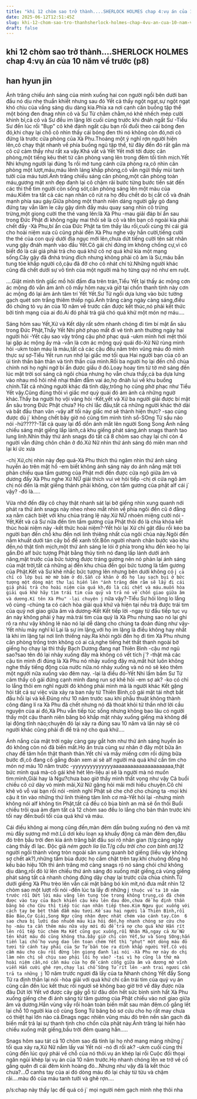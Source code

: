 ```yaml
---
title: "khi 12 chòm sao trở thành....SHERLOCK HOLMES chap 4:vụ án của 10 năm về trước (p8)"
date: 2025-06-12T12:51:45Z
slug: khi-12-chom-sao-tro-thanhsherlock-holmes-chap-4vu-an-cua-10-nam-ve-truoc-p8
draft: false
---
```


## khi 12 chòm sao trở thành....SHERLOCK HOLMES chap 4:vụ án của 10 năm về trước (p8)

## han hyun jin

Ánh trăng chiếu ánh sáng của mình xuống hai con người ngồi bên dưới ban đầu nó dịu nhẹ thuẩn khiết nhưng sau đó Yết cả thấy ngột ngạt,sự ngột ngạt khó chịu của vầng sáng dịu dàng kia.Phía xa nơi cạnh căn buồng tập thể một bóng đen đnag nhìn cô và Sư Từ chằm chằm,nó khẽ nhếch mép cười khinh bỉ,cả cô và Sư đều im lặng lời cuối cùng trước khi đnáh ngất Sư
-Tiểu Sư đến lúc rồi
"Bụp" cô khẽ đánh ngất cậu bạn rồi đuổi theo cái bóng đen đó,khi chạy lại chỗ cô nhìn thấy cái bóng đen thì nó không còn đó,nơi cô đứng là trước cửa phòng của Xà Phu.Thoáng một ý nghĩ rợn người hiện lên,cô chạy thật nhanh về phía buồng ngủ tập thế, từ đây đến đó rất gần mà cô cứ cảm thấy như rất xa vậy.Khá vất vả Yết Yết mới tới được căn phòng,một tiếng kêu thét từ căn phòng vang lên trong đêm tối tĩnh mịch.Yết Nhi khựng người lại đúng 1s rồi mở tung cánh cửa phòng ra,cô nhìn căn phòng một lượt,máu,máu lênh láng khắp phòng,cô vẫn ngửi thấy mùi tanh tưởi của máu tươi.Ánh trăng chiếu sáng căn phòng,một căn phòng toàn máu,gương mặt xnh đẹp đanh lại cô chậm rãi bước từng bước tiến sát đến các thi thể tìm người còn sống sót,căn phòng sáng lên một màu của máu.Kiểm tra tất cả các nạn nhân cô rút ra họ đều chết do bị cắt cổ và đnáh mạnh phía sau gáy.Giữa phòng một thanh niên dáng người gầy gò đang đứng tay vẫn lăm le cây gậy dinh đầy máu quay sang nhìn cô trừng trừng,một giọng cười the thé vang lên:là Xà Phu
-mau giải đáp bí ẩn sau trong Đức Phật đi không ngày mai thôi sẽ là cô và tên bạn cô ngoài kia phải chết đấy
-Xà Phu,bí ẩn của Đức Phật ta tìm thấy lâu rồi,cuối cùng thì cái giá cho hoài niệm xưa cũ cũng phải đến
Xà Phu nghe vậy hắn cười,tiếng cười the thé của con quỷ dưới địa ngục mới lên,chưa dứt tiếng cười tên sát nhân vung gậy đnáh mạnh vào đầu Yết.Cô gái chỉ đứng im không chống cự,vì cô biết đó là cái giá phải trả cho quá khữ cô nợ quá khứ kia một mạng sống.Cây gậy đã đnhá trúng đích nhưng không phải cô àm là Sư,máu bắn tung tóe khắp người cô,cậu đã đỡ cho cô nhát chí tử.Những người khác cũng đã chết dưới sự vô tình của một người mà họ từng quý nó như em ruột.
 
....Giật mình tỉnh giấc mồ hôi đầm đìa trên trán,Tiểu Yết lại thấy ác mộng cơn ác mộng đó vẫn ám ảnh cô mấy hôm nay,và giờ tại chốn thanh tịnh này cơn ác mộng đó lại ám ảnh tâm trí Yết Yết.Sư Tử ngồi dựa lưng vào bức tường gạch quét sơn trắng thiêm thiếp ngủ.Ánh trăng càng ngày càng sáng,điều đó chứng tỏ vụ án của 10 năm về trước cần được kết thúc,nó phải kết thức bởi tính mạng của ai đó.Ai đó phải trả giá chó quá khứ một món nợ máu....
 
Sáng hôm sau Yết,Xử và Kết dậy rất sớm nhanh chóng đi tìm bí mật ẩn sâu trong Đức Phật,Thấy Yết Nhi phờ phạo mất đi vẻ tinh anh thường ngày hai người hỏi
-Yết cậu sao vậy trông cậu phờ phạc quá
-ukm mình hơi mệt thôi lại gặp ác mộng ấy mà
-vẫn là cơn ác mộng quỷ quái đó-Xử Nữ rùng mình hỏi
-ukm toàn máu là máu,tất cả các cậu đều năm trên vũng máu đó mình thực sự sợ-Tiểu Yết run run nhớ lại giấc mơ tối qua
Hai người bạn của cô an ủi tinh thần bản thân và tinh thần của mình.Rồi ba người họ lại đến chỗ chùa chính nơi họ nghi ngờ bí ẩn được giấu ở đó.Loay hoay tìm từ tờ mờ sáng đến lúc mặt trời soi sáng cả ngôi chùa nhưng họ vẫn chưa thấy,cả ba dựa lưng vào nhau mồ hôi nhễ nhại thấm đẫm vai áo,họ đnàh lui về khu buồng chính.Tất cả những người khác đã tỉnh dậy,trông họ cũng phờ phạc như Tiểu Yết vậy.Cũng đúng thôi vì giấc mơ quỷ quái đó ám ảnh cả những ngườ khác.Thấy ba người họ vội vàng hỏi
-Kết,yết và Xử ba người giải được bí mật ẩn sâu trong Đức Phật chưa?
Họ chỉ lắc đầu,tất cả những người khác thở dài và bắt đầu than vãn
-vậy alf tối này giấc mơ sẽ thành hiện thực?
-sao cúng được dù j` không chết bây giờ nó cũng tìm mình tính sổ-SOng Tử sầu não nói
-hử?????-Tất cả quay lại đổ dồn ánh mắt lên người Song Song
Ánh nắng chiếu sáng mặt giếng lấp lánh,cả khu giếng phát sáng,ánh snags thanh tao lung linh.Nhìn thấy thứ ánh snags đó tất cả 8 chòm sao chạy lại chỉ còn 4 người vẫn đứng chôn chân ở đó.Xử Nữ nhìn thứ ánh sáng đó miên man nhớ lại kí ức xưa
 
-chị Xử,chị nhìn này đẹp quá-Xà Phu thích thú ngăm nhìn thứ ánh sáng huyền ảo trên mặt hồ
-em biết không ánh sáng này do ánh nắng mặt trời phản chiếu qua tấm gương của Phật mới đến được cửa ngõ giữa âm và dương đấy
Xà Phu nghe Xử NỮ giải thích vui vẻ hỏi tiếp -chị ơi cửa ngõ àm chị nói đến là mặt giếng thánh phải không, còn tấm gương của phật alf cái j` vậy?
-đó là.....
 
Vừa nhớ đến đây cô chạy thật nhanh sát lại bờ giếng nhìn xung quanh nới phát ra thứ ánh snags này nheo nheo mắt nhìn về phía ngôi đền cũ ở đằng xa nằm cách biệt với khu chùa tráng lệ này.Xử NỮ nhoẻn miệng cười nói
-Yết,Kết và cả Sư nữa đến tìm tấm gương của Phật thôi đó là chìa khóa kết thúc hoài niệm này
-kết thức hoài niệm?-Yết hỏi lại
Xử chỉ gật đầu rồi kéo ba người bạn đến chỗ khu đền nơi linh thiêng nhất của ngôi chùa này.Ngôi đền nằm khuất dưới tán cây bồ đề xanh tốt.Bốn người nhanh chân bước vào khu đền,nó thật tĩnh mịch,một thứ ánh sáng le lói ở phía trong khu đền kéo họ lại gần.Đó alf bức tượng Phật bằng thủy tinh nó đang lấp lánh dưới ánh năng,mặt trước của bức tượng được tráng gương nên nó phản lại ánh sáng của mặt trời,tất cả những ai đến khu chùa đền gọi bức tương là tấm gương của Phật.Kết và Sư khẽ nhấc bức tượng lên nhưng bên dưới không có j` cả chỉ có lớp bụi mờ mờ bám ở đó.Sẵn có khăn ở đó họ lau sạch bụi ở bức tượng một dòng mật thư lại hiến lên "ánh trăng đêm rằm sẽ lấy đi cái giá phải trả cho hoài niệm của quá kh,đó là cái chết và máu.muốn hòa giải quá khứ hãy tìm trái tim của quỷ và trả nó về chốn giao giữa âm và dương.Kí tên Xà Phu"
-lại chuyện j` nữa vậy?-Tiểu Sư hỏi lòng lo lắng vô cùng
-chúng ta có cách hòa giải quá khứ và hiện tại nếu trả được trái tim của quỷ nơi giao giữa âm và dương-Kết Kết tiếp lời
-ngay từ đầu tiếp tục vụ án này không phải ý hay mà.trái tim của quỷ là Xà Phu nhưng sao nó lại ghi rõ ra như vậy không lẽ nào nó lại dễ dàng cho chúng ta đoán đúng như vậy-Yết nhíu mày nghĩ kĩ
Lại là sự im lặng,với họ im lặng là điều không hay nhất là khi im lặng tại nơi linh thiếng này.Ra khỏi ngôi đền họ đi tìm Xà Phu nhưng căn phòng trống trơn không có ai cả,nghe tiếng hét thất thanh ngoài bờ giếng họ chạy lại thì thấy Bạch Dương đang nạt Thiên Bình
-cậu mơ ngủ sao?sao tên đó lại nhảy xuống đây mà không có vết tích j`?
-thật mà các cậu tin mình đi đúng là Xà Phu nó nhảy xuống đây mà,mất hút luôn không nghe thấy tiếng động của nước nữa.nó nhảy xuống và nó nó sẽ kéo thêm một người nữa xuống vào đêm nay.
-lại là điều đó-Yết Nhi lẩm bẩm
Sư Tử cảm thấy cô gái đứng cạnh mình đang run sợ khẽ hỏi
-em sợ ak?
-ko có chỉ lo lắng thôi em nghĩ người đó không phải mình mà là người khác
Kết gặng hỏi tất cả sự việc vừa xảy ra ban nãy từ Thiên Bình,cô gái mặt tái nhợt bắt đầu hồi lại và kể.Đúng như 10 năm trước sau khi phẫu thuật không thành công đáng lí ra Xà Phu đã chết nhưng nó đã thoát khỏi tử thần nhờ lời cầu nguyện của ai đó,Xà Phu vẫn tiếp túc sống nhưng không bao lâu có người thấy một cậu thanh niên băng bó khắp mặt nhảy xuống giếng mà không để lại động tĩnh nào;chuyện đó lại xảy ra đúng  sau 10 năm và lần này sẽ có người khác cũng phải đi để trả nợ cho quá khứ....
 
Ánh nắng của mặt trời ngày càng gay gắt hơn như thứ ánh sáng huyền ảo đó không còn nó đã biến mất.Họ ăn trưa cùng sư nhân ở đây một bữa ăn chay để tâm hồn thật thanh thản.Yết chỉ và mấy miếng cơm rồi dừng bữa bước đi,cô đang cố gắng đoán xem ai sẽ alf người mà quá khứ cần tìm cho món nợ máu 10 năm trước
-yyyyyyyyyyyyyyaaaaaaaaaaaaaaaaaaaaa,thật bức mình quá mà-cô gái khẽ hét lên-liệu ai sẽ là người mà nó muốn tìm:mình,Giải hay là Ngư?chưa bao giờ thấy mình thất vọng như vậy 
Cả buổi chiều cô cứ dày vò mình mãi,Xử Nữ gặng hỏi mãi mới hiểu chuyện.Cô chỉ khẽ võ vỗ vai bạn rồi nói
-mình nghĩ Phật sẽ che chở cho chúng ta
-mọi khi cậu ít tin vào những thứ linh thiêng tâm linh cơ mà-Yết hỏi lại
-nhưng mình không nói alf không tin Phật,tất cả đều có bùa bình an mà sẽ ổn thôi
Buổi chiều trôi qua ảm đạm tất cả 12 chòm sao đều lo lắng cho bản thân trước khi tối nay đến:buổi tối của quá khứ và máu.
 
Cái điều không ai mong cũng đến,màn đêm dần buông xuống nó đen và mịt mù đầy sương mờ mờ.Lũ dơi kêu loạn xạ khuấy động cả màn đêm đen,đâu đó trên bầu trời đen kia ánh trăng bắt đầu soi rõ nhân gian (t/g:càng ngày càng thấy đi lạc. Độc giả *ném gạch lia lịa*.T/g *cầu trời cho con bình an*).12 người ngồi thành vòng tròn ngoài sân xung quanh bờ giếng (liều vậy không sợ chết ak?),những tấm bùa được họ cầm chặt trên tay.khi chuông đồng hồ kếu báo hiệu 10h thì ánh trăng mờ càng snags rõ nó sáng chói chứ không dịu dàng,rồi đỏ lử lên chiếu thứ ánh sáng đó xuống mặt giếng,cả vùng giếng phát sáng tất cả nhanh chóng đứng dậy chạy lại trước cửa chùa chính.Từ dưới giếng Xà Phu trèo lên vẫn cái mặt băng bó kín mít,nó đưa mắt nhìn 12 chòm sao một lượt rồi nói
-đến lúc ta lấy đi những j` thuộc về ta 10 năm trước rồi
Dứt lời máu văng lên tung tóe trong không trung,có đã chém được vào tay của Bạch khiến cậu kêu lên đau đớn,chưa để họ định thần băng bó cho Cừu thì tiếp túc nạn nhân tiếp theo.Kim Ngưu gục xuống với cách tay be bét thấm đẫm máu tươi.Kế sau hai người là Thiên Bình,rồi Bảo Bảo,Cự Giải,Song Ngư cũng nhận được nhát chém vào cánh tay.Còn  6 sao chưa bị lưỡi dao nhuốm máu kia hỏi đến,họ nhanh chóng sơ cứu cho họ
-máu ta cần thêm máu nữa vậy mới đủ để trả nợ cho quá khứ
Hắn rít lên rồi tếp túc chém Ma Kết cũng gục xuống,rồi Nhân Mã,ngay cả Xử Nữ tên khát máu đó cũng không tha.bây giờ chỉ còn Yết,Sư và Song SOng;hắn tiến lại chỗ họ vung dao lên toan chém Yết thì "phụt" một dòng máu đỏ tươi từ cánh tay phải của Sư Tử bắn tóe ra dính khắp người Yết.Cô vội cầm máu cho cậu rồi đứng lên giọng đanh lại nói
-Xà Phu nợ này do chị làm nên chị sẽ chịu sao phải lôi họ vào?
-tại vì họ cũng là thứ mà hoài niệm cần,nó cần máu của họ để cánh cỗng giữa âm và dương mở vĩnh viễn
Hắn cười ghê rợn,chạy lại chỗ SOng Tử rít lên -anh trai ngươi cần trả ta những j` 10 năm trước ngươi đã lấy của ta
Nhanh chóng Yết đẩy Song Tử ra định thần lại nói
-hòa giải với quá khứ chỉ cần trái tim của quỷ vụ án cũng cần đến lúc kết thưc rồi ngươi sẽ không bao giờ trở về đây được nữa đâu
Dứt lời Yết vớ được cây gậy gỗ từ đâu dồn hết sức bình sinh hất Xà Phu xuống giếng che đi ánh sáng từ tâm gương của Phật chiếu vào nơi giao giữa âm và dương.Hắn vùng vẫy rồi hoàn toàn biến mất sau màn đêm.cố gắng lết lại chỗ 10 người kia cô cùng Song Tử băng bó sơ cứu cho họ rất may chưa có thiệt hại lớn nào cả.Đnags ngạc nhiên vũng máu đỏ trên nền sân gạch đã biến mất trả lại sự thanh tịnh cho chốn cửa phật này.Ánh trăng lại hiền hào chiếu xuống mặt giếng,bầu trời đêm quang hẳn.....
 
Snags hôm sau tát cả 10 chòm sao đã tỉnh lại họ nhớ mang máng những j` tối qua xảy ra,Xử Nữ nắm lấy vai Yết nói
-nó đi rồi ak?
-ukm cuối cùng thì cũng đến lúc quỷ phải về chỗ của nó thôi.vụ án khép lại rồi
Cuộc đối thoại ngăn ngủi khép lại vụ án của 10 năm trước.Họ nhanh chóng lên xe trở về cố gắng quên đi cái đêm kinh hoàng đó...Nhưng như vậy đã là kết thúc chưa?...Ở canhs tay của ai đó dòng máu đỏ lại chảy từ từu và chậm rãi....màu đỏ của máu tanh tưởi và ghê rợn....
 
p/s:chap này thấy lạc để quá có j` mọi người ném gạch mình nhẹ thôi nha